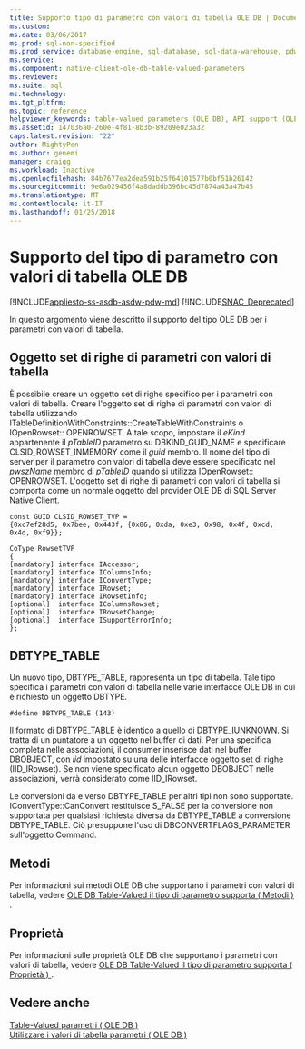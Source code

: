```yaml
---
title: Supporto tipo di parametro con valori di tabella OLE DB | Documenti Microsoft
ms.custom: 
ms.date: 03/06/2017
ms.prod: sql-non-specified
ms.prod_service: database-engine, sql-database, sql-data-warehouse, pdw
ms.service: 
ms.component: native-client-ole-db-table-valued-parameters
ms.reviewer: 
ms.suite: sql
ms.technology: 
ms.tgt_pltfrm: 
ms.topic: reference
helpviewer_keywords: table-valued parameters (OLE DB), API support (OLE DB)
ms.assetid: 147036a0-260e-4f81-8b3b-89209e023a32
caps.latest.revision: "22"
author: MightyPen
ms.author: genemi
manager: craigg
ms.workload: Inactive
ms.openlocfilehash: 84b7677ea2dea591b25f64101577b0bf51b26142
ms.sourcegitcommit: 9e6a029456f4a8daddb396bc45d7874a43a47b45
ms.translationtype: MT
ms.contentlocale: it-IT
ms.lasthandoff: 01/25/2018
---
```

# <a name="ole-db-table-valued-parameter-type-support"></a>Supporto del tipo di parametro con valori di tabella OLE DB
[!INCLUDE[appliesto-ss-asdb-asdw-pdw-md](../../includes/appliesto-ss-asdb-asdw-pdw-md.md)]
[!INCLUDE[SNAC_Deprecated](../../includes/snac-deprecated.md)]

  In questo argomento viene descritto il supporto del tipo OLE DB per i parametri con valori di tabella.  
  
## <a name="table-valued-parameter-rowset-object"></a>Oggetto set di righe di parametri con valori di tabella  
 È possibile creare un oggetto set di righe specifico per i parametri con valori di tabella. Creare l'oggetto set di righe di parametri con valori di tabella utilizzando ITableDefinitionWithConstraints::CreateTableWithConstraints o IOpenRowset:: OPENROWSET. A tale scopo, impostare il *eKind* appartenente il *pTableID* parametro su DBKIND_GUID_NAME e specificare CLSID_ROWSET_INMEMORY come il *guid* membro. Il nome del tipo di server per il parametro con valori di tabella deve essere specificato nel *pwszName* membro di *pTableID* quando si utilizza IOpenRowset:: OPENROWSET. L'oggetto set di righe di parametri con valori di tabella si comporta come un normale oggetto del provider OLE DB di SQL Server Native Client.  
  
```  
const GUID CLSID_ROWSET_TVP =   
{0xc7ef28d5, 0x7bee, 0x443f, {0x86, 0xda, 0xe3, 0x98, 0x4f, 0xcd, 0x4d, 0xf9}};  
  
CoType RowsetTVP  
{  
[mandatory] interface IAccessor;  
[mandatory] interface IColumnsInfo;  
[mandatory] interface IConvertType;  
[mandatory] interface IRowset;  
[mandatory] interface IRowsetInfo;  
[optional]  interface IColumnsRowset;  
[optional]  interface IRowsetChange;  
[optional]  interface ISupportErrorInfo;  
};  
```  
  
## <a name="dbtypetable"></a>DBTYPE_TABLE  
 Un nuovo tipo, DBTYPE_TABLE, rappresenta un tipo di tabella. Tale tipo specifica i parametri con valori di tabella nelle varie interfacce OLE DB in cui è richiesto un oggetto DBTYPE.  
  
```  
#define DBTYPE_TABLE (143)  
```  
  
 Il formato di DBTYPE_TABLE è identico a quello di DBTYPE_IUNKNOWN. Si tratta di un puntatore a un oggetto nel buffer di dati. Per una specifica completa nelle associazioni, il consumer inserisce dati nel buffer DBOBJECT, con *iid* impostato su una delle interfacce oggetto set di righe (IID_IRowset). Se non viene specificato alcun oggetto DBOBJECT nelle associazioni, verrà considerato come IID_IRowset.  
  
 Le conversioni da e verso DBTYPE_TABLE per altri tipi non sono supportate. IConvertType::CanConvert restituisce S_FALSE per la conversione non supportata per qualsiasi richiesta diversa da DBTYPE_TABLE a conversione DBTYPE_TABLE. Ciò presuppone l'uso di DBCONVERTFLAGS_PARAMETER sull'oggetto Command.  
  
## <a name="methods"></a>Metodi  
 Per informazioni sui metodi OLE DB che supportano i parametri con valori di tabella, vedere [OLE DB Table-Valued il tipo di parametro supporta &#40; Metodi &#41; ](../../relational-databases/native-client-ole-db-table-valued-parameters/ole-db-table-valued-parameter-type-support-methods.md).  
  
## <a name="properties"></a>Proprietà  
 Per informazioni sulle proprietà OLE DB che supportano i parametri con valori di tabella, vedere [OLE DB Table-Valued il tipo di parametro supporta &#40; Proprietà &#41; ](../../relational-databases/native-client-ole-db-table-valued-parameters/ole-db-table-valued-parameter-type-support-properties.md).  
  
## <a name="see-also"></a>Vedere anche  
 [Table-Valued parametri &#40; OLE DB &#41;](../../relational-databases/native-client-ole-db-table-valued-parameters/table-valued-parameters-ole-db.md)   
 [Utilizzare i valori di tabella parametri &#40; OLE DB &#41;](../../relational-databases/native-client-ole-db-how-to/use-table-valued-parameters-ole-db.md)  
  
  
